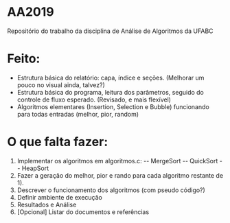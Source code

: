 # AA2019
Repositório do trabalho da disciplina de Análise de Algoritmos da UFABC

# Feito:
- Estrutura básica do relatório: capa, índice e seções. (Melhorar um pouco no visual ainda, talvez?)
- Estrutura básica do programa, leitura dos parâmetros, seguido do controle de fluxo esperado. (Revisado, e mais flexível)
- Algoritmos elementares (Insertion, Selection e Bubble) funcionando para todas entradas (melhor, pior, random)

# O que falta fazer:
1) Implementar os algoritmos em algoritmos.c:
-- MergeSort
-- QuickSort
-- HeapSort
2) Fazer a geração do melhor, pior e rando para cada algoritmo restante de 1).
3) Descrever o funcionamento dos algoritmos (com pseudo código?)
4) Definir ambiente de execução
5) Resultados e Análise
6) [Opcional] Listar do documentos e referências
